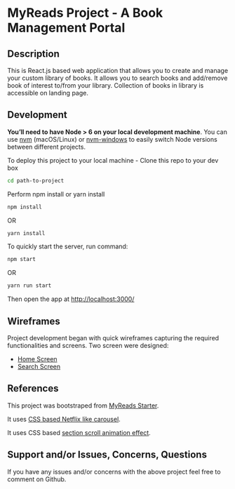 # MyReads Project - A Book Management Portal

## Description
This is React.js based web application that allows you to create and manage your custom library of books. It allows you to search
books and add/remove book of interest to/from your library. Collection of books in library is accessible on landing page.

## Development
**You’ll need to have Node > 6 on your local development machine**. You can use [nvm](https://github.com/creationix/nvm#installation) (macOS/Linux) or [nvm-windows](https://github.com/coreybutler/nvm-windows#node-version-manager-nvm-for-windows) to easily switch Node versions between different projects.

To deploy this project to your local machine - Clone this repo to your dev box

```sh
cd path-to-project
```

Perform npm install or yarn install

```sh
npm install
```

OR

```sh
yarn install
```

To quickly start the server, run command:

```sh
npm start
```

OR

```sh
yarn run start
```

Then open the app at [http://localhost:3000/](http://localhost:3000/)

## Wireframes

Project development began with quick wireframes capturing the required functionalities and screens. Two screen were designed:
* [Home Screen](https://wireframe.cc/x2Utpb)
* [Search Screen](https://wireframe.cc/gUoqXo)

## References
This project was bootstraped from [MyReads Starter](https://github.com/udacity/reactnd-project-myreads-starter).

It uses [CSS based Netflix like carousel](https://codepen.io/joshhunt/pen/LVQZRa).

It uses CSS based [section scroll animation effect](https://designshack.net/articles/html/how-to-link-to-specific-points-in-a-page-and-animate-the-scroll/).

## Support and/or Issues, Concerns, Questions
If you have any issues and/or concerns with the above project feel free to comment on Github.